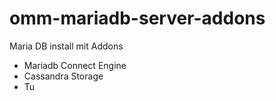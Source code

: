 # omm-mariadb-server-addons
Maria DB install mit Addons
- Mariadb Connect Engine
- Cassandra Storage
- Tu
